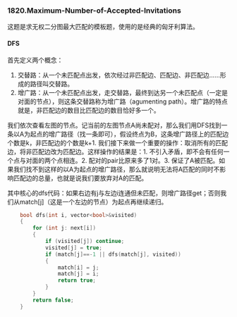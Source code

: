 ### 1820.Maximum-Number-of-Accepted-Invitations

这题是求无权二分图最大匹配的模板题，使用的是经典的匈牙利算法。

#### DFS
首先定义两个概念：
1. 交替路：从一个未匹配点出发，依次经过非匹配边、匹配边、非匹配边……形成的路径叫交替路。
2. 增广路：从一个未匹配点出发，走交替路，最终到达另一个未匹配点（一定是对面的节点），则这条交替路称为增广路（agumenting path）。增广路的特点就是，非匹配边的数目比匹配边的数目恰好多一个。

我们依次查看左图的节点。记当前的左图节点A尚未配对，那么我们用DFS找到一条以A为起点的增广路径（找一条即可），假设终点为B，这条增广路径上的匹配边个数是k，非匹配边的个数是k+1. 我们接下来做一个重要的操作：取消所有的匹配边，将非匹配边改为匹配边。这样操作的结果是：1. 不引入矛盾，即不会有任何一个点与对面的两个点相连。2. 配对的pair比原来多了1对。3. 保证了A被匹配。如果我们找不到这样的以A为起点的增广路径，那么就说明无法将A匹配的同时不影响匹配边的总量，也就是说我们要放弃对A的匹配。

其中核心的dfs代码：如果右边有j与左边i连通但未匹配，则增广路径get；否则我们从match[j]（这是一个左边的节点）为起点再继续递归。
```cpp
    bool dfs(int i, vector<bool>&visited)
    {
        for (int j: next[i])
        {
            if (visited[j]) continue;
            visited[j] = true;
            if (match[j]==-1 || dfs(match[j], visited))
            {
                match[i] = j;
                match[j] = i;
                return true;
            }
        }
        return false;
    }
```    
